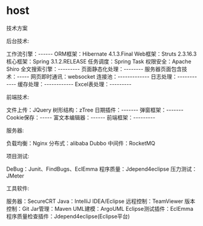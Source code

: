 # host
技术方案

后台技术:

工作流引擎：------ 
ORM框架：Hibernate 4.1.3.Final 
Web框架：Struts 2.3.16.3 
核心框架：Spring 3.1.2.RELEASE 
任务调度：Spring Task 
权限安全：Apache Shiro 
全文搜索引擎：--------- 
页面静态化处理：-------- 
服务器页面包含技术：----- 
网页即时通讯：websocket 
连接池：------------- 
日志处理：------------ 
缓存处理：------------ 
Excel表处理：--------- 



前端技术:

文件上传：JQuery 
树形结构：zTree 
日期插件：------- 
弹窗框架：------- 
Cookie保存：----- 
富文本编辑器：------ 
前端框架：--------- 



服务器:

负载均衡：Nginx 
分布式：alibaba Dubbo 
中间件：RocketMQ 



项目测试:

DeBug：Junit、FindBugs、EclEmma 
程序质量：Jdepend4eclipse 
压力测试：JMeter 



工具软件:

服务器：SecureCRT 
Java：IntelliJ IDEA/Eclipse 
远程控制：TeamViewer 
版本控制：Git 
Jar管理：Maven 
UML建模：ArgoUML 
Eclipse测试插件：EclEmma 
程序质量检查插件：Jdepend4eclipse(Eclipse平台) 
